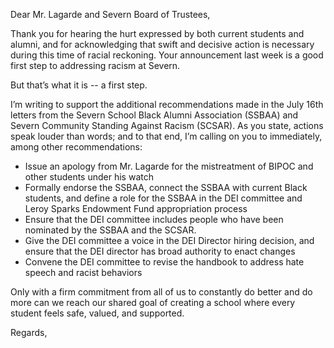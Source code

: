 Dear Mr. Lagarde and Severn Board of Trustees,

Thank you for hearing the hurt expressed by both current students and alumni, and for acknowledging that swift and decisive action is necessary during this time of racial reckoning. Your announcement last week is a good first step to addressing racism at Severn.

But that’s what it is -- a first step.

I’m writing to support the additional recommendations made in the July 16th letters from the Severn School Black Alumni Association (SSBAA) and Severn Community Standing Against Racism (SCSAR). As you state, actions speak louder than words; and to that end, I’m calling on you to immediately, among other recommendations:

- Issue an apology from Mr. Lagarde for the mistreatment of BIPOC and other students under his watch
- Formally endorse the SSBAA, connect the SSBAA with current Black students, and define a role for the SSBAA in the DEI committee and Leroy Sparks Endowment Fund appropriation process
- Ensure that the DEI committee includes people who have been nominated by the SSBAA and the SCSAR. 
- Give the DEI committee a voice in the DEI Director hiring decision, and ensure that the DEI director has broad authority to enact changes
- Convene the DEI committee to revise the handbook to address hate speech and racist behaviors

Only with a firm commitment from all of us to constantly do better and do more can we reach our shared goal of creating a school where every student feels safe, valued, and supported. 

Regards,
